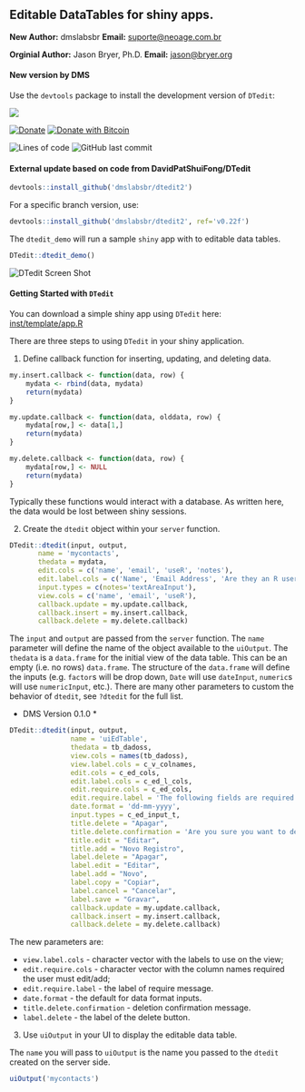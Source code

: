 ## Editable DataTables for shiny apps.

**New Author:** dmslabsbr
**Email:** suporte@neoage.com.br


**Orginial Author:** Jason Bryer, Ph.D.
**Email:** jason@bryer.org


#### New version by DMS
Use the `devtools` package to install the development version of `DTedit`:


<a href="https://www.buymeacoffee.com/dmslabs"><img src="https://img.buymeacoffee.com/button-api/?text=Buy me a pizza&emoji=🍕&slug=dmslabs&button_colour=FFDD00&font_colour=000000&font_family=Cookie&outline_colour=000000&coffee_colour=ffffff"></a>

[![Donate](https://img.shields.io/badge/Donate-PayPal-green.svg)](https://www.paypal.com/cgi-bin/webscr?cmd=_s-xclick&hosted_button_id=9S3JYKPHR3XQ6)
[![Donate with Bitcoin](https://en.cryptobadges.io/badge/micro/1MAC9RBnPYT9ua1zsgvhwfRoASTBKr4QL8)](https://www.blockchain.com/btc/address/1MAC9RBnPYT9ua1zsgvhwfRoASTBKr4QL8)

<img alt="Lines of code" src="https://img.shields.io/tokei/lines/github/dmslabsbr/dtedit2">
<img alt="GitHub last commit" src="https://img.shields.io/github/last-commit/dmslabsbr/dtedit2">



#### External update based on code from DavidPatShuiFong/DTedit

```r
devtools::install_github('dmslabsbr/dtedit2')
```

For a specific branch version, use:
```r
devtools::install_github('dmslabsbr/dtedit2', ref='v0.22f')
```

The `dtedit_demo` will run a sample `shiny` app with to editable data tables.

```r
DTedit::dtedit_demo()
```

![DTedit Screen Shot](inst/screens/dtedit_books_edit.png)

#### Getting Started with `DTedit`

You can download a simple shiny app using `DTedit` here: [inst/template/app.R](inst/template/app.R)

There are three steps to using `DTedit` in your shiny application.

1. Define callback function for inserting, updating, and deleting data.

```r
my.insert.callback <- function(data, row) {
	mydata <- rbind(data, mydata)
	return(mydata)
}

my.update.callback <- function(data, olddata, row) {
	mydata[row,] <- data[1,]
	return(mydata)
}

my.delete.callback <- function(data, row) {
	mydata[row,] <- NULL
	return(mydata)
}
```

Typically these functions would interact with a database. As written here, the data would be lost between shiny sessions.

2. Create the `dtedit` object within your `server` function. 

```r
DTedit::dtedit(input, output,
	   name = 'mycontacts',
	   thedata = mydata,
	   edit.cols = c('name', 'email', 'useR', 'notes'),
	   edit.label.cols = c('Name', 'Email Address', 'Are they an R user?', 'Additional notes'),
	   input.types = c(notes='textAreaInput'),
	   view.cols = c('name', 'email', 'useR'),
	   callback.update = my.update.callback,
	   callback.insert = my.insert.callback,
	   callback.delete = my.delete.callback)
```

The `input` and `output` are passed from the `server` function. The `name` parameter will define the name of the object available to the `uiOutput`. The `thedata` is a `data.frame` for the initial view of the data table. This can be an empty (i.e. no rows) `data.frame`. The structure of the `data.frame` will define the inputs (e.g. `factor`s will be drop down, `Date` will use `dateInput`, `numeric`s will use `numericInput`, etc.). There are many other parameters to custom the behavior of `dtedit`, see `?dtedit` for the full list.


* DMS Version 0.1.0 *
```r
DTedit::dtedit(input, output,
               name = 'uiEdTable',
               thedata = tb_dadoss,
               view.cols = names(tb_dadoss),
               view.label.cols = c_v_colnames,
               edit.cols = c_ed_cols,
               edit.label.cols = c_ed_l_cols, 
               edit.require.cols = c_ed_cols,
               edit.require.label = 'The following fields are required: ',
               date.format = 'dd-mm-yyyy',
               input.types = c_ed_input_t,
               title.delete = "Apagar",
               title.delete.confirmation = 'Are you sure you want to delete this record?',
               title.edit = "Editar",
               title.add = "Novo Registro",
               label.delete = "Apagar",
               label.edit = "Editar", 
               label.add = "Novo",
               label.copy = "Copiar",
               label.cancel = "Cancelar",
               label.save = "Gravar",
               callback.update = my.update.callback,
               callback.insert = my.insert.callback,
               callback.delete = my.delete.callback)
```

The new parameters are:
- `view.label.cols` - character vector with the labels to use on the view;
- `edit.require.cols` - character vector with the column names required the user must edit/add;
- `edit.require.label` - the label of require message.
- `date.format` - the default for data format inputs.
- `title.delete.confirmation` - deletion confirmation message.
- `label.delete` - the label of the delete button.


3. Use `uiOutput` in your UI to display the editable data table.

The `name` you will pass to `uiOutput` is the name you passed to the `dtedit` created on the server side.

```r
uiOutput('mycontacts')
```
